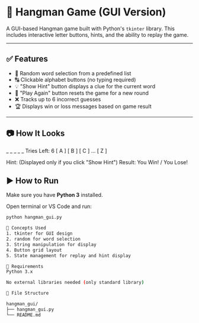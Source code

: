 # 🧩 Hangman Game (GUI Version)

A GUI-based Hangman game built with Python's `tkinter` library. This includes interactive letter buttons, hints, and the ability to replay the game.

---

## ✅ Features

- 🎲 Random word selection from a predefined list
- 🔠 Clickable alphabet buttons (no typing required)
- 💡 "Show Hint" button displays a clue for the current word
- 🔁 "Play Again" button resets the game for a new round
- ❌ Tracks up to 6 incorrect guesses
- 🏆 Displays win or loss messages based on game result

---

## 📷 How It Looks
_ _ _ _ _ Tries Left: 6
[ A ] [ B ] [ C ] ... [ Z ]

Hint: (Displayed only if you click "Show Hint")
Result: You Win! / You Lose!


## ▶️ How to Run

Make sure you have **Python 3** installed.

Open terminal or VS Code and run:

```bash
python hangman_gui.py

🧠 Concepts Used
1. tkinter for GUI design
2. random for word selection
3. String manipulation for display
4. Button grid layout
5. State management for replay and hint display

🧾 Requirements
Python 3.x

No external libraries needed (only standard library)

📂 File Structure

hangman_gui/
├── hangman_gui.py
└── README.md









